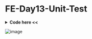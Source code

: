 # FE-Day13-Unit-Test

<details><summary><b>Code here <<</b></summary>

```sh
it('should return equal value of 2 from listed array user',
    (done: DoneFn) => {
      service.getList().subscribe(value => {
        expect(value.length).toEqual(2);
        done();
      });
    });
```

```sh
it('should return equal value of 3 when add one user',
    (done: DoneFn) => {
      var newUser = { id: 0, nama: 'test', kota: 'test' };
      service.getList().subscribe(value => {
        let editId = service.add(newUser, value);
        service.setUserData(editId);

        expect(value.length).toEqual(3);
        done();
      });
    });
```

```sh
it('should return equal id and equal nama of the updated user',
    (done: DoneFn) => {
      //update data id 1
      var newUser = { id: 1, nama: 'test', kota: 'test' };
      service.getList().subscribe(value => {
        var editId = service.update(newUser, value);

        expect(editId[0].id).toEqual(1);
        expect(editId[0].nama).toEqual('test');
        done();
      });
    });
```

```sh
it('should return empty array when deleted',
    (done: DoneFn) => {
      //delete data id 1
      var deleteUser = { id: 1, nama: '', kota: '' };
      service.getList().subscribe(value => {
        service.delete(deleteUser, value);
        
        expect(value.length).toEqual(1);
        expect(value.filter(item => item.id === 1)).toEqual([]);
        done();
      });
    });
```
</details>

![image](https://user-images.githubusercontent.com/38674801/194540927-ff1ae5e3-560d-4d51-b48e-e5b6373faf0e.png)
